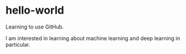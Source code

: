 # hello-world

Learning to use GitHub.

I am interested in learning about machine learning and deep learning in particular.
